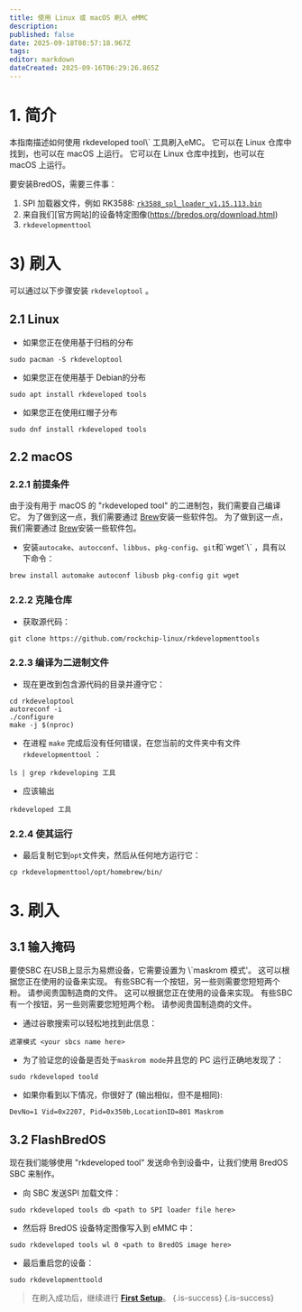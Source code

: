 ```yaml
---
title: 使用 Linux 或 macOS 刷入 eMMC
description:
published: false
date: 2025-09-18T08:57:18.967Z
tags:
editor: markdown
dateCreated: 2025-09-16T06:29:26.865Z
---
```


# 1. 简介

本指南描述如何使用 rkdeveloped tool\\` 工具刷入eMC。 它可以在 Linux 仓库中找到，也可以在 macOS 上运行。 它可以在 Linux 仓库中找到，也可以在 macOS 上运行。

要安装BredOS，需要三件事：

1. SPI 加载器文件，例如 RK3588: [`rk3588_spl_loader_v1.15.113.bin`](https://dl.radxa.com/rock5/sw/images/loader/rk3588_spl_loader_v1.15.113.bin)
2. 来自我们[官方网站]的设备特定图像(https://bredos.org/download.html)
3. `rkdevelopmenttool`

# 3) 刷入

可以通过以下步骤安装 `rkdeveloptool` 。

## 2.1 Linux

- 如果您正在使用基于归档的分布

```
sudo pacman -S rkdeveloptool
```

- 如果您正在使用基于 Debian的分布

```
sudo apt install rkdeveloped tools
```

- 如果您正在使用红帽子分布

```
sudo dnf install rkdeveloped tools
```

## 2.2 macOS

### 2.2.1 前提条件

由于没有用于 macOS 的 "rkdeveloped tool" 的二进制包，我们需要自己编译它。 为了做到这一点，我们需要通过 [Brew](https://brew.sh/)安装一些软件包。 为了做到这一点，我们需要通过 [Brew](https://brew.sh/)安装一些软件包。

- 安装`autocake`、`autocconf`、`libbus`、`pkg-config`、`git`和\`wget\`\\` ，具有以下命令：

```
brew install automake autoconf libusb pkg-config git wget
```

### 2.2.2 克隆仓库

- 获取源代码：

```
git clone https://github.com/rockchip-linux/rkdevelopmenttools
```

### 2.2.3 编译为二进制文件

- 现在更改到包含源代码的目录并遵守它：

```
cd rkdeveloptool
autoreconf -i
./configure
make -j $(nproc)
```

- 在进程 `make` 完成后没有任何错误，在您当前的文件夹中有文件 `rkdevelopmenttool` ：

```
ls | grep rkdeveloping 工具
```

- 应该输出

```
rkdeveloped 工具
```

### 2.2.4 使其运行

- 最后复制它到`opt`文件夹，然后从任何地方运行它：

```
cp rkdevelopmenttool/opt/homebrew/bin/
```

# 3. 刷入

## 3.1 输入掩码

要使SBC 在USB上显示为易燃设备，它需要设置为 \\`maskrom 模式'。 这可以根据您正在使用的设备来实现。 有些SBC有一个按钮，另一些则需要您短短两个粉。 请参阅贵国制造商的文件。 这可以根据您正在使用的设备来实现。 有些SBC有一个按钮，另一些则需要您短短两个粉。 请参阅贵国制造商的文件。

- 通过谷歌搜索可以轻松地找到此信息：

```
遮罩模式 <your sbcs name here>
```

- 为了验证您的设备是否处于`maskrom mode`并且您的 PC 运行正确地发现了：

```
sudo rkdeveloped toold
```

- 如果你看到以下情况，你很好了 (输出相似，但不是相同):

```
DevNo=1 Vid=0x2207, Pid=0x350b,LocationID=801 Maskrom
```

## 3.2 FlashBredOS

现在我们能够使用 "rkdeveloped tool" 发送命令到设备中，让我们使用 BredOS SBC 来制作。

- 向 SBC 发送SPI 加载文件：

```
sudo rkdeveloped tools db <path to SPI loader file here>
```

- 然后将 BredOS 设备特定图像写入到 eMMC 中：

```
sudo rkdeveloped tools wl 0 <path to BredOS image here>
```

- 最后重启您的设备：

```
sudo rkdevelopmenttoold
```

> 在刷入成功后，继续进行 [**First Setup**](/en/install/first-setup)。
> {.is-success}
> {.is-success}